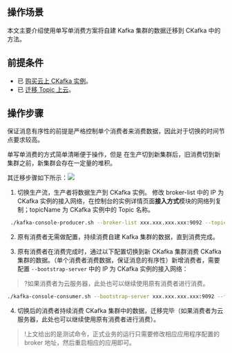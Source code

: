 ## 操作场景

本文主要介绍使用单写单消费方案将自建 Kafka 集群的数据迁移到 CKafka 中的方法。

## 前提条件    

- 已 [购买云上 CKafka 实例](https://cloud.tencent.com/document/product/597/57775)。
- 已 [迁移 Topic 上云](https://cloud.tencent.com/document/product/597/58095)。

## 操作步骤

保证消息有序性的前提是严格控制单个消费者来消费数据，因此对于切换的时间节点要求较高。

单写单消费的方式简单清晰便于操作，但是 在生产切到新集群后，旧消费切到新集群之前，新集群会存在一定量的堆积。

其迁移步骤如下所示：![](https://main.qcloudimg.com/raw/a24b388a3259dfe609e94ed14037c862.png)

1. 切换生产流，生产者将数据生产到 CKafka 实例。
   修改 broker-list 中的 IP 为 CKafka 实例的接入网络，在控制台的实例详情页面**接入方式**模块的网络列复制；topicName 为 CKafka 实例中的 Topic 名称。
```bash
 ./kafka-console-producer.sh --broker-list xxx.xxx.xxx.xxx:9092 --topic topicName
```

2. 原有消费者无需做配置，持续消费自建 Kafka 集群的数据，直到消费完成。

3. 原有消费者在消费完成时，通过以下配置切换到新 CKafka 集群消费 CKafka 集群的数据。（单个消费者消费数据，保证消息的有序性）新增消费者，需要配置 `--bootstrap-server` 中的 IP 为 CKafka 实例的接入网络：
>?如果消费者为云服务器，此处也可以继续使用原有消费者进行消费。
>
```bash
./kafka-console-consumer.sh --bootstrap-server xxx.xxx.xxx.xxx:9092 --from-beginning --new-consumer --topic topicName --consumer.config ../config/consumer.properties
```

4. 切换后的消费者持续消费 CKafka 集群中的数据，迁移完毕（如果消费者为云服务器，此处也可以继续使用原有消费者进行消费）。

>!上文给出的是测试命令，正式业务的运行只需要修改相应应用程序配置的 broker 地址，然后重启相应的应用即可。
